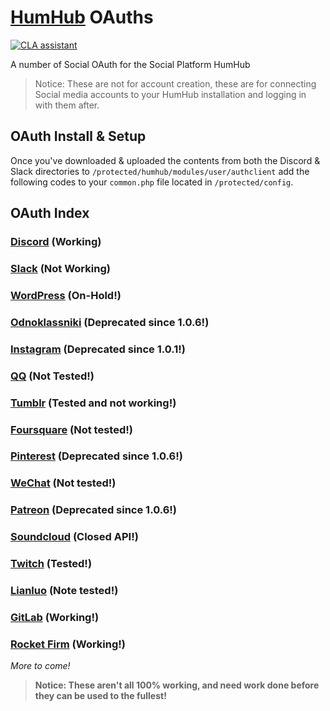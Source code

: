 # [HumHub](https://humhub.org/en) OAuths

[![CLA assistant](https://cla-assistant.io/readme/badge/GreenMeteor/humhub-oauth)](https://cla-assistant.io/GreenMeteor/humhub-oauth)

A number of Social OAuth for the Social Platform HumHub

> Notice: These are not for account creation, these are for connecting Social media accounts to your HumHub installation and logging in with them after.

## OAuth Install & Setup
Once you've downloaded & uploaded the contents from both the Discord & Slack directories to `/protected/humhub/modules/user/authclient` add the following codes to your `common.php` file located in `/protected/config`.


## OAuth Index

### [Discord](/oauth/Discord/README.md) (Working)

### [Slack](/oauth/Slack/README.md) (Not Working)

### [WordPress](/oauth/WordPress/README.md) (On-Hold!)

### [Odnoklassniki](/oauth/Odnoklassniki/README.md) (Deprecated since 1.0.6!)

### [Instagram](/oauth/Instagram) (Deprecated since 1.0.1!)

### [QQ](/oauth/QQ/README.md) (Not Tested!)

### [Tumblr](/oauth/Tumblr/README.md) (Tested and not working!)

### [Foursquare](/oauth/Foursquare/README.md) (Not tested!)

### [Pinterest](/oauth/Pinterest/README.md) (Deprecated since 1.0.6!)

### [WeChat](/oauth/WeChat/README.md) (Not tested!)

### [Patreon](/oauth/Patreon/README.md) (Deprecated since 1.0.6!)

### [Soundcloud](/oauth/Soundcloud) (Closed API!)

### [Twitch](/oauth/Twitch/README.md) (Tested!)

### [Lianluo](/oauth/Lianluo/README.md) (Note tested!)

### [GitLab](/oauth/GitLab/README.md) (Working!)

### [Rocket Firm](/oauth/Rocket%20Firm/README.md) (Working!)

_More to come!_

> **Notice: These aren't all 100% working, and need work done before they can be used to the fullest!**
